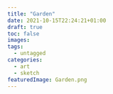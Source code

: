 ```yaml
---
title: "Garden"
date: 2021-10-15T22:24:21+01:00
draft: true
toc: false
images:
tags:
  - untagged
categories:
  - art
  - sketch
featuredImage: Garden.png
---
```


